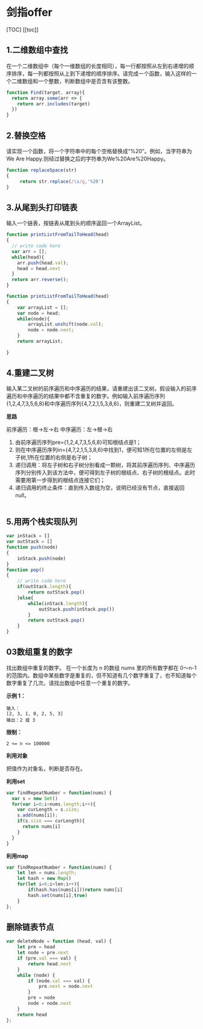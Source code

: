 # 剑指offer
[TOC]
[[toc]]
## 1.二维数组中查找

在一个二维数组中（每个一维数组的长度相同），每一行都按照从左到右递增的顺序排序，每一列都按照从上到下递增的顺序排序。请完成一个函数，输入这样的一个二维数组和一个整数，判断数组中是否含有该整数。

```js
function Find(target, array){
  return array.some(arr => {
    return arr.includes(target)
  })
}
```

## 2.替换空格

请实现一个函数，将一个字符串中的每个空格替换成“%20”。例如，当字符串为We Are Happy.则经过替换之后的字符串为We%20Are%20Happy。

```js
function replaceSpace(str)
{
     return str.replace(/\s/g,'%20')
}
```

## 3.从尾到头打印链表

输入一个链表，按链表从尾到头的顺序返回一个ArrayList。

```js
function printListFromTailToHead(head)
{
  // write code here
  var arr = [];
  while(head){
    arr.push(head.val);
    head = head.next
  }
  return arr.reverse();
}
```

```js
function printListFromTailToHead(head)
{
    var arrayList = [];
    var node = head;
    while(node){
        arrayList.unshift(node.val);
        node = node.next;
    }
    return arrayList;
 
}
```

## 4.重建二叉树

输入某二叉树的前序遍历和中序遍历的结果，请重建出该二叉树。假设输入的前序遍历和中序遍历的结果中都不含重复的数字。例如输入前序遍历序列{1,2,4,7,3,5,6,8}和中序遍历序列{4,7,2,1,5,3,8,6}，则重建二叉树并返回。

**思路**

前序遍历：根→左→右
中序遍历：左→根→右

1. 由前序遍历序列pre={1,2,4,7,3,5,6,8}可知根结点是1；
2. 则在中序遍历序列in={4,7,2,1,5,3,8,6}中找到1，便可知1所在位置的左侧是左子树,1所在位置的右侧是右子树；
3. 递归调用：将左子树和右子树分别看成一颗树，将其前序遍历序列、中序遍历序列分别传入到该方法中，便可得到左子树的根结点、右子树的根结点。此时需要用第一步得到的根结点连接它们；
4. 递归调用的终止条件：直到传入数组为空，说明已经没有节点，直接返回null。

```js

```



## 5.用两个栈实现队列

```js
var inStack = []
var outStack = []
function push(node)
{
    inStack.push(node)
}
function pop()
{
    // write code here
    if(outStack.length){
        return outStack.pop()
    }else{
        while(inStack.length){
            outStack.push(inStack.pop())
        }
        return outStack.pop()
    }
}
```



## 03数组重复的数字

找出数组中重复的数字。
在一个长度为 n 的数组 nums 里的所有数字都在 0～n-1 的范围内。数组中某些数字是重复的，但不知道有几个数字重复了，也不知道每个数字重复了几次。请找出数组中任意一个重复的数字。

**示例 1：**

```
输入：
[2, 3, 1, 0, 2, 5, 3]
输出：2 或 3 
```

**限制：**

```
2 <= n <= 100000
```

**利用对象**

把值作为对象名，判断是否存在。

**利用set**

```js
var findRepeatNumber = function(nums) {
  var s = new Set()
  for(var i=0;i<nums.length;i++){
    var curLength = s.size;
    s.add(nums[i]);
    if(s.size === curLength){
      return nums[i]
    }
  }
}
```

**利用map**

```js
var findRepeatNumber = function(nums) {
    let len = nums.length;
    let hash = new Map()
    for(let i=0;i<len;i++){
        if(hash.has(nums[i]))return nums[i]
        hash.set(nums[i],true)
    }
};

```

## 删除链表节点

```js
var deleteNode = function (head, val) {
    let pre = head
    let node = pre.next
    if (pre.val === val) {
        return head.next
    }
    while (node) {
        if (node.val === val) {
            pre.next = node.next
        }
        pre = node
        node = node.next
    }
    return head
};
```

